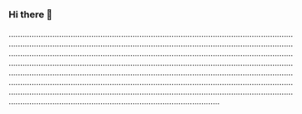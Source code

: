### Hi there 👋

................................................................................................................................................................................................................................................................................................................................................................................................................................................................................................................................................................................................................................................................................................................................................................................................................................................................................................................................................................................................